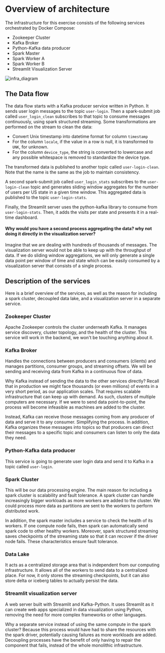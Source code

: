 # Overview of architecture
The infrastructure for this exercise consists of the following services orchestrated by Docker Compose:

- Zookeeper Cluster
- Kafka Broker
- Python-Kafka data producer
- Spark Master
- Spark Worker A
- Spark Worker B
- Streamlit Visualization Server

![infra_diagram](https://github.com/user-attachments/assets/7b1237ba-bf0a-4f8e-a464-e8c9b1eac136)

## The Data flow

The data flow starts with a Kafka producer service written in Python. It sends user login messages to the topic `user-login`.
Then a spark-submit job called `user_login_clean` subscribes to that topic to consume messages continuously, using spark structured streaming. Some transformations are performed on the stream to clean the data:
- Convert Unix timestamp into datetime format for column `timestamp`
- For the column `locale`, if the value in a row is null, it is transformed to `UNK`, for unknown.
- For the column `device_type`, the string is converted to lowercase and any possible whitespace is removed to standardize the device type.

The transformed data is published to another topic called `user-login-clean`. Note that the name is the same as the job to maintain consistency.

A second spark-submit job called `user_login_stats` subscribes to the `user-login-clean` topic and generates sliding window aggregates for the number of users per US state in a given time window. This aggregated data is published to the topic `user-login-stats`.

Finally, the Streamlit server uses the python-kafka library to consume from `user-login-stats`. Then, it adds the visits per state and presents it in a real-time dashboard.

#### Why would you have a second process aggregating the data? why not doing it directly in the visualization server?
Imagine that we are dealing with hundreds of thousands of messages. The visualization server would not be able to keep up with the throughput of data. If we do sliding window aggregations,
we will only generate a single data point per window of time and state which can be easily consumed by a visualization server that consists of a single process.

## Description of the services
Here is a brief overview of the services, as well as the reason for including a spark cluster, decoupled data lake, and a visualization server in a separate service.

### Zookeeper Cluster
Apache Zookeeper controls the cluster underneath Kafka. It manages service discovery, cluster topology, and the health of the cluster.
This service will work in the backend, we won't be touching anything about it.

### Kafka Broker
Handles the connections between producers and consumers (clients) and manages partitions, consumer groups, and streaming offsets.
We will be sending and receiving data from Kafka in a continuous flow of data.

Why Kafka instead of sending the data to the other services directly?
Recall that in production we might face thousands (or even millions) of events in a very short period, as our application scales.
That requires scalable infrastructure that can keep up with demand. As such, clusters of multiple computers are necessary. If we were to send data
point-to-point, the process will become infeasible as machines are added to the cluster.

Instead, Kafka can receive those messages coming from any producer of data and serve it to any consumer. Simplifying the process. In addition,
Kafka organizes these messages into topics so that producers can direct their messages to a specific topic and consumers can listen to only the data they need.

### Python-Kafka data producer
This service is going to generate user login data and send it to Kafka in a topic called `user-login`.

### Spark Cluster
This will be our data processing engine. The main reason for including a spark cluster is scalability and fault tolerance. A spark cluster can handle increasingly bigger workloads as more workers are added to the cluster. We could process more data
as partitions are sent to the workers to perform distributed work.

In addition, the spark master includes a service to check the health of its workers. If one compute node fails,
then spark can automatically send spark code to other healthy workers. Moreover, spark structured streaming saves checkpoints
of the streaming state so that it can recover if the driver node fails. These characteristics ensure fault tolerance.

### Data Lake
It acts as a centralized storage area that is independent from our computing infrastructure. It allows all of the workers to send data to a centralized place. For now, it only stores the streaming checkpoints, but it can also store delta or iceberg tables to actually persist the data.

### Streamlit visualization server
A web server built with Streamlit and Kafka-Python. It uses Streamlit as it can create web apps specialized in data visualization using Python, removing the need for more complex frameworks or other languages. 

Why a separate service instead of using the same compute in the spark cluster?
Because this process would have had to share the resources with the spark driver, potentially causing failures as more workloads are added. Decoupling processes have the benefit of only having to repair the component that fails, instead of the whole monolithic infrastructure.
